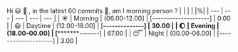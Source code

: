 Hi :smiley: :wave:   , in the latest 60 commits :bug:, am I morning person ? 
| | | | |%|
| --- | --- | --- | --- | --- |
| :sunny: | Morning | (06.00-12.00] | [--------------------] | 0.00 |
| :satisfied: | Daytime | (12.00-18.00] | [******--------------] | 30.00 |
| :moon: | Evening | (18.00-00.00] | [*************-------] | 67.00 |
| :sleeping: | Night | (00.00-06.00] | [--------------------] | 3.00 |

